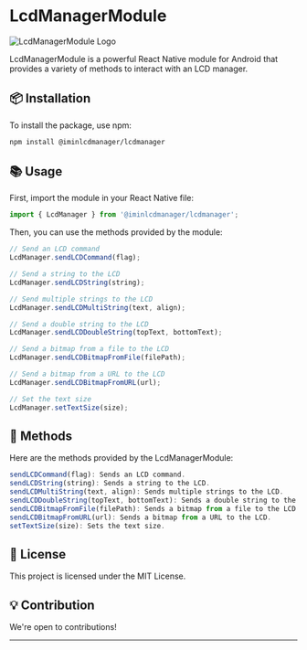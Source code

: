 # LcdManagerModule

![LcdManagerModule Logo](link-to-logo)

LcdManagerModule is a powerful React Native module for Android that provides a variety of methods to interact with an LCD manager.

## 📦 Installation

To install the package, use npm:

```bash
npm install @iminlcdmanager/lcdmanager
```

## 📚 Usage

First, import the module in your React Native file:

```javascript
import { LcdManager } from '@iminlcdmanager/lcdmanager';
```

Then, you can use the methods provided by the module:

```javascript
// Send an LCD command
LcdManager.sendLCDCommand(flag);

// Send a string to the LCD
LcdManager.sendLCDString(string);

// Send multiple strings to the LCD
LcdManager.sendLCDMultiString(text, align);

// Send a double string to the LCD
LcdManager.sendLCDDoubleString(topText, bottomText);

// Send a bitmap from a file to the LCD
LcdManager.sendLCDBitmapFromFile(filePath);

// Send a bitmap from a URL to the LCD
LcdManager.sendLCDBitmapFromURL(url);

// Set the text size
LcdManager.setTextSize(size);
```

## 📝 Methods

Here are the methods provided by the LcdManagerModule:

```javascript
sendLCDCommand(flag): Sends an LCD command.
sendLCDString(string): Sends a string to the LCD.
sendLCDMultiString(text, align): Sends multiple strings to the LCD.
sendLCDDoubleString(topText, bottomText): Sends a double string to the LCD.
sendLCDBitmapFromFile(filePath): Sends a bitmap from a file to the LCD.
sendLCDBitmapFromURL(url): Sends a bitmap from a URL to the LCD.
setTextSize(size): Sets the text size.
```

## 📄 License

This project is licensed under the MIT License.

## 💡 Contribution

We're open to contributions!

---
